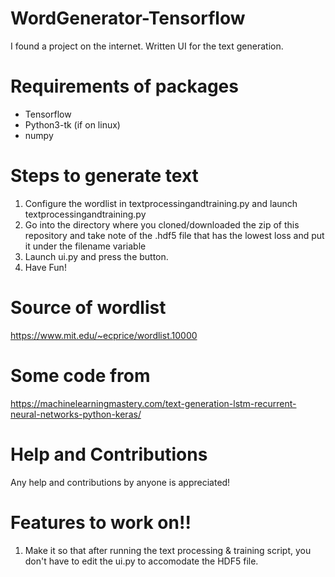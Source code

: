 # WordGenerator-Tensorflow
I found a project on the internet. Written UI for the text generation.

# Requirements of packages
* Tensorflow
* Python3-tk (if on linux)
* numpy

# Steps to generate text
1. Configure the wordlist in textprocessingandtraining.py and launch textprocessingandtraining.py
2. Go into the directory where you cloned/downloaded the zip of this repository and take note of the .hdf5 file that has the lowest loss and put it under the filename variable
3. Launch ui.py and press the button.
4. Have Fun!

# Source of wordlist
https://www.mit.edu/~ecprice/wordlist.10000

# Some code from
https://machinelearningmastery.com/text-generation-lstm-recurrent-neural-networks-python-keras/

# Help and Contributions
Any help and contributions by anyone is appreciated!

# Features to work on!!
1. Make it so that after running the text processing & training script, you don't have to edit the ui.py to accomodate the HDF5 file.
